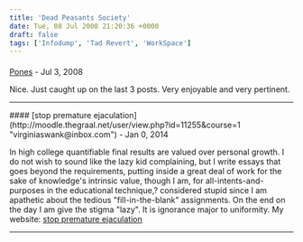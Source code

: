 ```yaml
---
title: 'Dead Peasants Society'
date: Tue, 08 Jul 2008 21:20:36 +0000
draft: false
tags: ['Infodump', 'Tad Revert', 'WorkSpace']
---
```



#### 
[Pones](http://www.lustyforce.com/checkurballs "jeff.linacre@gmail.com") - <time datetime="2008-07-09 15:41:32">Jul 3, 2008</time>

Nice. Just caught up on the last 3 posts. Very enjoyable and very pertinent.
<hr />
#### 
[stop premature ejaculation](http://moodle.thegraal.net/user/view.php?id=11255&course=1 "virginiaswank@inbox.com") - <time datetime="2014-01-12 10:07:37">Jan 0, 2014</time>

In high college quantifiable final results are valued over personal growth. I do not wish to sound like the lazy kid complaining, but I write essays that goes beyond the requirements, putting inside a great deal of work for the sake of knowledge's intrinsic value, though I am, for all-intents-and-purposes in the educational technique,? considered stupid since I am apathetic about the tedious "fill-in-the-blank" assignments. On the end on the day I am give the stigma "lazy". It is ignorance major to uniformity. My website: [stop premature ejaculation](http://moodle.thegraal.net/user/view.php?id=11255&course=1)
<hr />
